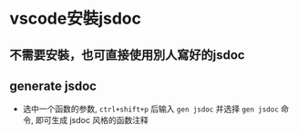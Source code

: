 # vscode安裝jsdoc

## 不需要安裝，也可直接使用別人寫好的jsdoc

## generate jsdoc

- 选中一个函数的参数, `ctrl+shift+p` 后输入 `gen jsdoc` 并选择 `gen jsdoc` 命令, 即可生成 jsdoc 风格的函数注释
